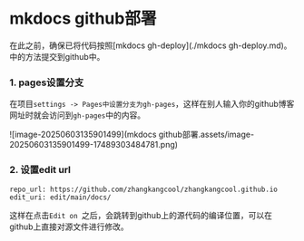 



# mkdocs github部署

在此之前，确保已将代码按照[mkdocs gh-deploy](./mkdocs gh-deploy.md)。中的方法提交到github中。



### 1. pages设置分支

在项目`settings -> Pages中设置分支为gh-pages`，这样在别人输入你的github博客网址时就会访问到`gh-pages`中的内容。

![image-20250603135901499](mkdocs github部署.assets/image-20250603135901499-17489303484781.png)



### 2. 设置edit url

```shell
repo_url: https://github.com/zhangkangcool/zhangkangcool.github.io
edit_uri: edit/main/docs/
```

这样在点击`Edit on `之后，会跳转到github上的源代码的编译位置，可以在github上直接对源文件进行修改。